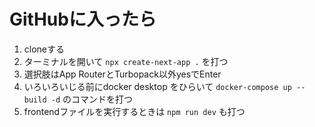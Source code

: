 # GitHubに入ったら

1. cloneする
2. ターミナルを開いて ```npx create-next-app .``` を打つ
3. 選択肢はApp RouterとTurbopack以外yesでEnter
4. いろいろいじる前にdocker desktop をひらいて ```docker-compose up --build -d``` のコマンドを打つ
5. frontendファイルを実行するときは ```npm run dev``` も打つ
